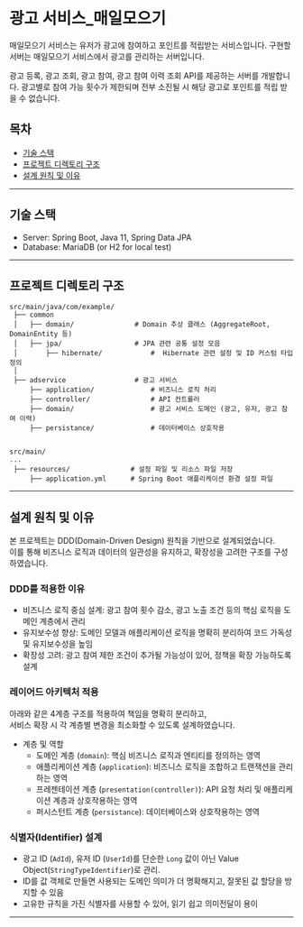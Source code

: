 # 광고 서비스_매일모으기
매일모으기 서비스는 유저가 광고에 참여하고 포인트를 적립받는 서비스입니다.
구현할 서버는 매일모으기 서비스에서 광고를 관리하는 서버입니다.

광고 등록, 광고 조회, 광고 참여, 광고 참여 이력 조회 API를 제공하는 서버를 개발합니다.
광고별로 참여 가능 횟수가 제한되며 전부 소진될 시 해당 광고로 포인트를 적립 받을 수 없습니다.

## 목차
- [기술 스택](#기술-스택)
- [프로젝트 디렉토리 구조](#프로젝트-디렉토리-구조)
- [설계 원칙 및 이유](#설계-원칙-및-이유)

---

## 기술 스택
- Server: Spring Boot, Java 11, Spring Data JPA
- Database: MariaDB (or H2 for local test)

---

## 프로젝트 디렉토리 구조
``` text
src/main/java/com/example/
 ├── common
 │   ├── domain/               # Domain 추상 클래스 (AggregateRoot, DomainEntity 등)
 │   ├── jpa/                  # JPA 관련 공통 설정 모음
 │       ├── hibernate/            #  Hibernate 관련 설정 및 ID 커스텀 타입 정의
 │  
 ├── adservice                 # 광고 서비스
     ├── application/              # 비즈니스 로직 처리
     ├── controller/               # API 컨트롤러
     ├── domain/                   # 광고 서비스 도메인 (광고, 유저, 광고 참여 이력)
     ├── persistance/              # 데이터베이스 상호작용
 
 
src/main/
...
 ├── resources/               # 설정 파일 및 리소스 파일 저장
     ├── application.yml      # Spring Boot 애플리케이션 환경 설정 파일

```
---

## 설계 원칙 및 이유
본 프로젝트는 DDD(Domain-Driven Design) 원칙을 기반으로 설계되었습니다.  
이를 통해 비즈니스 로직과 데이터의 일관성을 유지하고, 확장성을 고려한 구조를 구성하였습니다.

### DDD를 적용한 이유
- 비즈니스 로직 중심 설계: 광고 참여 횟수 감소, 광고 노출 조건 등의 핵심 로직을 도메인 계층에서 관리
- 유지보수성 향상: 도메인 모델과 애플리케이션 로직을 명확히 분리하여 코드 가독성 및 유지보수성을 높임
- 확장성 고려: 광고 참여 제한 조건이 추가될 가능성이 있어, 정책을 확장 가능하도록 설계

### 레이어드 아키텍처 적용
아래와 같은 4계층 구조를 적용하여 책임을 명확히 분리하고,  
서비스 확장 시 각 계층별 변경을 최소화할 수 있도록 설계하였습니다.

- 계층 및 역할
  - 도메인 계층 (`domain`): 핵심 비즈니스 로직과 엔티티를 정의하는 영역
  - 애플리케이션 계층 (`application`): 비즈니스 로직을 조합하고 트랜잭션을 관리하는 영역
  - 프레젠테이션 계층 (`presentation(controller)`): API 요청 처리 및 애플리케이션 계층과 상호작용하는 영역
  - 퍼시스턴트 계층 (`persistance`): 데이터베이스와 상호작용하는 영역

### 식별자(Identifier) 설계
- 광고 ID (`AdId`), 유저 ID (`UserId`)를 단순한 `Long` 값이 아닌 Value Object(`StringTypeIdentifier`)로 관리.
- ID를 값 객체로 만들면 사용되는 도메인 의미가 더 명확해지고, 잘못된 값 할당을 방지할 수 있음
- 고유한 규칙을 가진 식별자를 사용할 수 있어, 읽기 쉽고 의미전달이 용이

---
